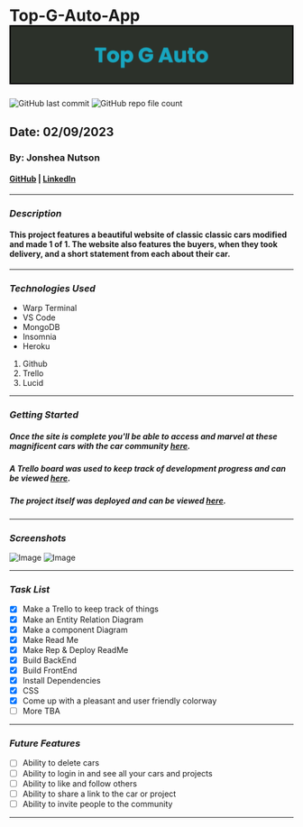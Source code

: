 # Top-G-Auto-App![Image](./client/public/banner.png)

![GitHub last commit](https://img.shields.io/github/last-commit/yuurierusan/Top-G-Auto-App)
![GitHub repo file count](https://img.shields.io/github/directory-file-count/yuurierusan/Top-G-Auto-App)

## Date: 02/09/2023

### By: Jonshea Nutson

#### [GitHub](https://github.com/yuurierusan) | [LinkedIn](https://linkedin.com/jonshean)

---

### **_Description_**

#### This project features a beautiful website of classic classic cars modified and made 1 of 1. The website also features the buyers, when they took delivery, and a short statement from each about their car.

---

### **_Technologies Used_**

-   Warp Terminal
-   VS Code
-   MongoDB
-   Insomnia
-   Heroku

1. Github
2. Trello
3. Lucid

---

### **_Getting Started_**

##### Once the site is complete you'll be able to access and marvel at these magnificent cars with the car community [here](TBA).

##### A Trello board was used to keep track of development progress and can be viewed [here](https://trello.com/invite/b/OPazj8RS/ATTI83b09a03dd5606e6c8d2472303eb86a850A2BF6D/top-g-auto).

##### The project itself was deployed and can be viewed [here](https://github.com/yuurierusan/Top-G-Auto-App).

---

### **_Screenshots_**

![Image]()
![Image]()

---

### **_Task List_**

-   [x] Make a Trello to keep track of things
-   [x] Make an Entity Relation Diagram
-   [x] Make a component Diagram
-   [x] Make Read Me
-   [x] Make Rep & Deploy ReadMe
-   [x] Build BackEnd
-   [x] Build FrontEnd
-   [x] Install Dependencies
-   [x] CSS
-   [x] Come up with a pleasant and user friendly colorway
-   [ ] More TBA

---

### **_Future Features_**

-   [ ] Ability to delete cars
-   [ ] Ability to login in and see all your cars and projects
-   [ ] Ability to like and follow others
-   [ ] Ability to share a link to the car or project
-   [ ] Ability to invite people to the community

---
